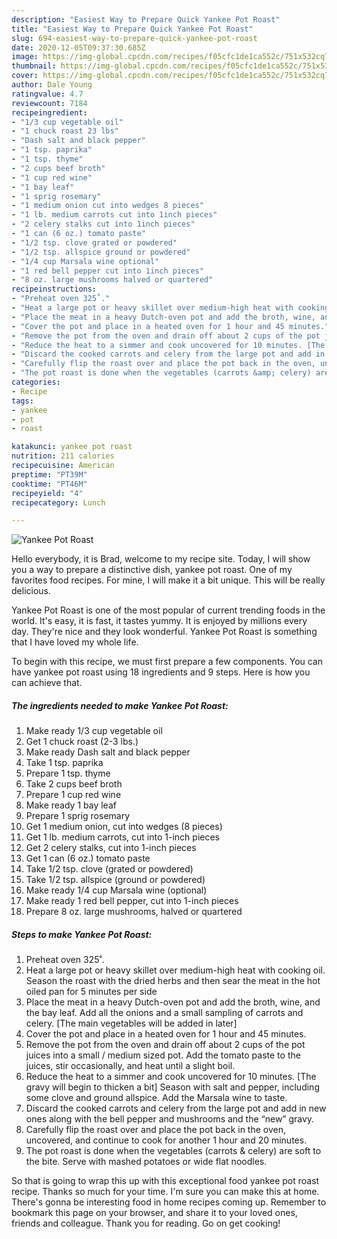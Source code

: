 ```yaml
---
description: "Easiest Way to Prepare Quick Yankee Pot Roast"
title: "Easiest Way to Prepare Quick Yankee Pot Roast"
slug: 694-easiest-way-to-prepare-quick-yankee-pot-roast
date: 2020-12-05T09:37:30.685Z
image: https://img-global.cpcdn.com/recipes/f05cfc1de1ca552c/751x532cq70/yankee-pot-roast-recipe-main-photo.jpg
thumbnail: https://img-global.cpcdn.com/recipes/f05cfc1de1ca552c/751x532cq70/yankee-pot-roast-recipe-main-photo.jpg
cover: https://img-global.cpcdn.com/recipes/f05cfc1de1ca552c/751x532cq70/yankee-pot-roast-recipe-main-photo.jpg
author: Dale Young
ratingvalue: 4.7
reviewcount: 7184
recipeingredient:
- "1/3 cup vegetable oil"
- "1 chuck roast 23 lbs"
- "Dash salt and black pepper"
- "1 tsp. paprika"
- "1 tsp. thyme"
- "2 cups beef broth"
- "1 cup red wine"
- "1 bay leaf"
- "1 sprig rosemary"
- "1 medium onion cut into wedges 8 pieces"
- "1 lb. medium carrots cut into 1inch pieces"
- "2 celery stalks cut into 1inch pieces"
- "1 can (6 oz.) tomato paste"
- "1/2 tsp. clove grated or powdered"
- "1/2 tsp. allspice ground or powdered"
- "1/4 cup Marsala wine optional"
- "1 red bell pepper cut into 1inch pieces"
- "8 oz. large mushrooms halved or quartered"
recipeinstructions:
- "Preheat oven 325˚."
- "Heat a large pot or heavy skillet over medium-high heat with cooking oil. Season the roast with the dried herbs and then sear the meat in the hot oiled pan for 5 minutes per side"
- "Place the meat in a heavy Dutch-oven pot and add the broth, wine, and the bay leaf. Add all the onions and a small sampling of carrots and celery. [The main vegetables will be added in later]"
- "Cover the pot and place in a heated oven for 1 hour and 45 minutes."
- "Remove the pot from the oven and drain off about 2 cups of the pot juices into a small / medium sized pot. Add the tomato paste to the juices, stir occasionally, and heat until a slight boil."
- "Reduce the heat to a simmer and cook uncovered for 10 minutes. [The gravy will begin to thicken a bit] Season with salt and pepper, including some clove and ground allspice. Add the Marsala wine to taste."
- "Discard the cooked carrots and celery from the large pot and add in new ones along with the bell pepper and mushrooms and the “new” gravy."
- "Carefully flip the roast over and place the pot back in the oven, uncovered, and continue to cook for another 1 hour and 20 minutes."
- "The pot roast is done when the vegetables (carrots &amp; celery) are soft to the bite. Serve with mashed potatoes or wide flat noodles."
categories:
- Recipe
tags:
- yankee
- pot
- roast

katakunci: yankee pot roast 
nutrition: 211 calories
recipecuisine: American
preptime: "PT39M"
cooktime: "PT46M"
recipeyield: "4"
recipecategory: Lunch

---
```



![Yankee Pot Roast](https://img-global.cpcdn.com/recipes/f05cfc1de1ca552c/751x532cq70/yankee-pot-roast-recipe-main-photo.jpg)

Hello everybody, it is Brad, welcome to my recipe site. Today, I will show you a way to prepare a distinctive dish, yankee pot roast. One of my favorites food recipes. For mine, I will make it a bit unique. This will be really delicious.

Yankee Pot Roast is one of the most popular of current trending foods in the world. It's easy, it is fast, it tastes yummy. It is enjoyed by millions every day. They're nice and they look wonderful. Yankee Pot Roast is something that I have loved my whole life.




To begin with this recipe, we must first prepare a few components. You can have yankee pot roast using 18 ingredients and 9 steps. Here is how you can achieve that.

<!--inarticleads1-->

##### The ingredients needed to make Yankee Pot Roast:

1. Make ready 1/3 cup vegetable oil
1. Get 1 chuck roast (2-3 lbs.)
1. Make ready Dash salt and black pepper
1. Take 1 tsp. paprika
1. Prepare 1 tsp. thyme
1. Take 2 cups beef broth
1. Prepare 1 cup red wine
1. Make ready 1 bay leaf
1. Prepare 1 sprig rosemary
1. Get 1 medium onion, cut into wedges (8 pieces)
1. Get 1 lb. medium carrots, cut into 1-inch pieces
1. Get 2 celery stalks, cut into 1-inch pieces
1. Get 1 can (6 oz.) tomato paste
1. Take 1/2 tsp. clove (grated or powdered)
1. Take 1/2 tsp. allspice (ground or powdered)
1. Make ready 1/4 cup Marsala wine (optional)
1. Make ready 1 red bell pepper, cut into 1-inch pieces
1. Prepare 8 oz. large mushrooms, halved or quartered




<!--inarticleads2-->

##### Steps to make Yankee Pot Roast:

1. Preheat oven 325˚.
1. Heat a large pot or heavy skillet over medium-high heat with cooking oil. Season the roast with the dried herbs and then sear the meat in the hot oiled pan for 5 minutes per side
1. Place the meat in a heavy Dutch-oven pot and add the broth, wine, and the bay leaf. Add all the onions and a small sampling of carrots and celery. [The main vegetables will be added in later]
1. Cover the pot and place in a heated oven for 1 hour and 45 minutes.
1. Remove the pot from the oven and drain off about 2 cups of the pot juices into a small / medium sized pot. Add the tomato paste to the juices, stir occasionally, and heat until a slight boil.
1. Reduce the heat to a simmer and cook uncovered for 10 minutes. [The gravy will begin to thicken a bit] Season with salt and pepper, including some clove and ground allspice. Add the Marsala wine to taste.
1. Discard the cooked carrots and celery from the large pot and add in new ones along with the bell pepper and mushrooms and the “new” gravy.
1. Carefully flip the roast over and place the pot back in the oven, uncovered, and continue to cook for another 1 hour and 20 minutes.
1. The pot roast is done when the vegetables (carrots &amp; celery) are soft to the bite. Serve with mashed potatoes or wide flat noodles.




So that is going to wrap this up with this exceptional food yankee pot roast recipe. Thanks so much for your time. I'm sure you can make this at home. There's gonna be interesting food in home recipes coming up. Remember to bookmark this page on your browser, and share it to your loved ones, friends and colleague. Thank you for reading. Go on get cooking!
